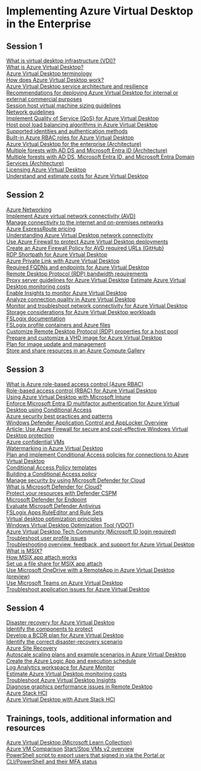 # Implementing Azure Virtual Desktop in the Enterprise

## Session 1
[What is virtual desktop infrastructure (VDI)?](https://azure.microsoft.com/en-us/resources/cloud-computing-dictionary/what-is-virtual-desktop-infrastructure-vdi?WT.mc_id=AZ-MVP-5002880)\
[What is Azure Virtual Desktop?](https://learn.microsoft.com/azure/virtual-desktop/overview?WT.mc_id=AZ-MVP-5002880)\
[Azure Virtual Desktop terminology](https://learn.microsoft.com/en-us/azure/virtual-desktop/terminology)\
[How does Azure Virtual Desktop work?](https://learn.microsoft.com/training/modules/m365-wvd-intro/3-how-windows-virtual-desktop-works/?WT.mc_id=AZ-MVP-5002880)\
[Azure Virtual Desktop service architecture and resilience](https://learn.microsoft.com/azure/virtual-desktop/service-architecture-resilience?WT.mc_id=AZ-MVP-5002880)\
[Recommendations for deploying Azure Virtual Desktop for internal or external commercial purposes](https://learn.microsoft.com/azure/virtual-desktop/organization-internal-external-commercial-purposes-recommendations?WT.mc_id=AZ-MVP-5002880)\
[Session host virtual machine sizing guidelines](https://learn.microsoft.com/windows-server/remote/remote-desktop-services/virtual-machine-recs?WT.mc_id=AZ-MVP-5002880)\
[Network guidelines](https://learn.microsoft.com/en-us/windows-server/remote/remote-desktop-services/network-guidance?WT.mc_id=AZ-MVP-5002880)\
[Implement Quality of Service (QoS) for Azure Virtual Desktop](https://learn.microsoft.com/azure/virtual-desktop/rdp-quality-of-service-qos?WT.mc_id=AZ-MVP-5002880)\
[Host pool load balancing algorithms in Azure Virtual Desktop](https://learn.microsoft.com/azure/virtual-desktop/host-pool-load-balancing?WT.mc_id=AZ-MVP-5002880)\
[Supported identities and authentication methods](https://learn.microsoft.com/azure/virtual-desktop/authentication?WT.mc_id=AZ-MVP-5002880)\
[Built-in Azure RBAC roles for Azure Virtual Desktop](https://learn.microsoft.com/azure/virtual-desktop/rbac?WT.mc_id=AZ-MVP-5002880)\
[Azure Virtual Desktop for the enterprise (Architecture)](https://learn.microsoft.com/azure/architecture/example-scenario/azure-virtual-desktop/azure-virtual-desktop?WT.mc_id=AZ-MVP-5002880)\
[Multiple forests with AD DS and Microsoft Entra ID (Architecture)](https://learn.microsoft.com/azure/architecture/example-scenario/azure-virtual-desktop/multi-forest?WT.mc_id=AZ-MVP-5002880)\
[Multiple forests with AD DS, Microsoft Entra ID, and Microsoft Entra Domain Services (Architecture)](https://learn.microsoft.com/azure/architecture/example-scenario/azure-virtual-desktop/multi-forest-azure-managed?WT.mc_id=AZ-MVP-5002880)\
[Licensing Azure Virtual Desktop](https://learn.microsoft.com/azure/virtual-desktop/licensing?WT.mc_id=AZ-MVP-5002880)\
[Understand and estimate costs for Azure Virtual Desktop](https://learn.microsoft.com/azure/virtual-desktop/understand-estimate-costs?WT.mc_id=AZ-MVP-5002880)

## Session 2
[Azure Networking](https://learn.microsoft.com/azure/virtual-network/virtual-networks-overview?WT.mc_id=AZ-MVP-5002880)\
[Implement Azure virtual network connectivity (AVD)](https://learn.microsoft.com/training/modules/implement-manage-networking-azure-virtual-desktop/?WT.mc_id=AZ-MVP-5002880)\
[Manage connectivity to the internet and on-premises networks](https://learn.microsoft.com/training/modules/implement-manage-networking-azure-virtual-desktop/?WT.mc_id=AZ-MVP-5002880)\
[Azure ExpressRoute pricing](https://azure.microsoft.com/pricing/details/expressroute/?WT.mc_id=AZ-MVP-5002880)\
[Understanding Azure Virtual Desktop network connectivity](https://learn.microsoft.com/en-us/azure/virtual-desktop/network-connectivity?WT.mc_id=AZ-MVP-5002880)\
[Use Azure Firewall to protect Azure Virtual Desktop deployments](https://learn.microsoft.com/azure/firewall/protect-azure-virtual-desktop?WT.mc_id=ES-MVP-5002880)\
[Create an Azure Firewall Policy for AVD required URLs (GitHub)](https://github.com/Azure/RDS-Templates/tree/master/AzureFirewallPolicyForAVD?WT.mc_id=ES-MVP-5002880)\
[RDP Shortpath for Azure Virtual Desktop](https://learn.microsoft.com/azure/virtual-desktop/rdp-shortpath?WT.mc_id=AZ-MVP-5002880)\
[Azure Private Link with Azure Virtual Desktop](https://learn.microsoft.com/azure/virtual-desktop/private-link-overview?WT.mc_id=AZ-MVP-5002880)\
[Required FQDNs and endpoints for Azure Virtual Desktop](https://learn.microsoft.com/azure/virtual-desktop/required-fqdn-endpoint?WT.mc_id=AZ-MVP-5002880)\
[Remote Desktop Protocol (RDP) bandwidth requirements](https://learn.microsoft.com/azure/virtual-desktop/rdp-bandwidth?WT.mc_id=AZ-MVP-5002880)\
[Proxy server guidelines for Azure Virtual Desktop](https://learn.microsoft.com/en-us/azure/virtual-desktop/proxy-server-support)
[Estimate Azure Virtual Desktop monitoring costs](https://learn.microsoft.com/azure/virtual-desktop/insights-costs?WT.mc_id=AZ-MVP-5002880)\
[Enable Insights to monitor Azure Virtual Desktop](https://learn.microsoft.com/en-us/azure/virtual-desktop/insights?WT.mc_id=AZ-MVP-5002880)\
[Analyze connection quality in Azure Virtual Desktop](https://learn.microsoft.com/azure/virtual-desktop/connection-latency?WT.mc_id=AZ-MVP-5002880)\
[Monitor and troubleshoot network connectivity for Azure Virtual Desktop](https://learn.microsoft.com/training/modules/implement-manage-networking-azure-virtual-desktop/?WT.mc_id=AZ-MVP-5002880)\
[Storage considerations for Azure Virtual Desktop workloads](https://learn.microsoft.com/azure/well-architected/azure-virtual-desktop/storage?WT.mc_id=AZ-MVP-5002880)\
[FSLogix documentation](https://learn.microsoft.com/fslogix/?WT.mc_id=AZ-MVP-5002880)\
[FSLogix profile containers and Azure files](https://learn.microsoft.com/azure/virtual-desktop/fslogix-containers-azure-files?WT.mc_id=AZ-MVP-5002880)\
[Customize Remote Desktop Protocol (RDP) properties for a host pool](https://learn.microsoft.com/azure/virtual-desktop/customize-rdp-properties?WT.mc_id=AZ-MVP-5002880)\
[Prepare and customize a VHD image for Azure Virtual Desktop](https://learn.microsoft.com/azure/virtual-desktop/set-up-customize-master-image?WT.mc_id=AZ-MVP-5002880)\
[Plan for image update and management](https://learn.microsoft.com/en-us/training/modules/create-manage-session-host-image/4-plan-for-image-update-management/?WT.mc_id=AZ-MVP-5002880)\
[Store and share resources in an Azure Compute Gallery](https://learn.microsoft.com/azure/virtual-machines/azure-compute-gallery?WT.mc_id=AZ-MVP-5002880)

## Session 3
[What is Azure role-based access control (Azure RBAC)](https://learn.microsoft.com/azure/role-based-access-control/overview?WT.mc_id=ES-MVP-5002880)\
[Role-based access control (RBAC) for Azure Virtual Desktop](https://learn.microsoft.com/azure/virtual-desktop/rbac?WT.mc_id=AZ-MVP-5002880?WT.mc_id=ES-MVP-5002880)\
[Using Azure Virtual Desktop with Microsoft Intune](https://learn.microsoft.com/en-us/training/modules/manage-access/4-use-azure-virtual-desktop-with-intune/?WT.mc_id=AZ-MVP-5002880)\
[Enforce Microsoft Entra ID multifactor authentication for Azure Virtual Desktop using Conditional Access](https://learn.microsoft.com/azure/virtual-desktop/set-up-mfa?WT.mc_id=ES-MVP-5002880)\
[Azure security best practices and patterns](https://learn.microsoft.com/azure/security/fundamentals/best-practices-and-patterns?WT.mc_id=ES-MVP-5002880)\
[Windows Defender Application Control and AppLocker Overview](https://learn.microsoft.com/windows/security/application-security/application-control/windows-defender-application-control/wdac-and-applocker-overview?WT.mc_id=ES-MVP-5002880)\
[Article: Use Azure Firewall for secure and cost-effective Windows Virtual Desktop protection](https://azure.microsoft.com/en-us/blog/use-azure-firewall-for-secure-and-cost-effective-windows-virtual-desktop-protection?WT.mc_id=ES-MVP-5002880)\
[Azure confidential VMs](https://learn.microsoft.com/azure/confidential-computing/confidential-vm-overview?WT.mc_id=AZ-MVP-5002880)\
[Watermarking in Azure Virtual Desktop](https://learn.microsoft.com/azure/virtual-desktop/watermarking?WT.mc_id=AZ-MVP-5002880)\
[Plan and implement Conditional Access policies for connections to Azure Virtual Desktop](https://learn.microsoft.com/training/modules/manage-security/2-plan-implement-conditional-access-policies-for-connections/?WT.mc_id=ES-MVP-5002880)\
[Conditional Access Policy templates](https://learn.microsoft.com/entra/identity/conditional-access/concept-conditional-access-policy-common?WT.mc_id=ES-MVP-5002880)\
[Building a Conditional Access policy](https://learn.microsoft.com/entra/identity/conditional-access/concept-conditional-access-policies?WT.mc_id=ES-MVP-5002880)\
[Manage security by using Microsoft Defender for Cloud](https://learn.microsoft.com/training/modules/manage-security/5-manage-security-by-using-azure-security-center/?WT.mc_id=AZ-MVP-5002880)\
[What is Microsoft Defender for Cloud?](https://learn.microsoft.com/azure/defender-for-cloud/defender-for-cloud-introduction?WT.mc_id=ES-MVP-5002880)\
[Protect your resources with Defender CSPM](https://learn.microsoft.com/azure/defender-for-cloud/tutorial-enable-cspm-plan?WT.mc_id=AZ-MVP-5002880)\
[Microsoft Defender for Endpoint](https://learn.microsoft.com/defender-endpoint/microsoft-defender-endpoint?WT.mc_id=ES-MVP-5002880)\
[Evaluate Microsoft Defender Antivirus](https://learn.microsoft.com/defender-endpoint/evaluate-microsoft-defender-antivirus?WT.mc_id=ES-MVP-5002880)\
[FSLogix Apps RuleEditor and Rule Sets](https://learn.microsoft.com/fslogix/concepts-fslogix-apps-rule-editor-rule-sets?WT.mc_id=AZ-MVP-5002880)\
[Virtual desktop optimization principles](https://learn.microsoft.com/training/modules/configure-user-experience-settings/2-virtual-desktop-optimization-principles/?WT.mc_id=AZ-MVP-5002880)\
[Windows Virtual Desktop Optimization Tool (VDOT)](https://github.com/The-Virtual-Desktop-Team/Virtual-Desktop-Optimization-Tool?WT.mc_id=AZ-MVP-5002880)\
[Azure Virtual Desktop Tech Community (Microsoft ID login required)](https://techcommunity.microsoft.com/t5/azure-virtual-desktop/bd-p/AzureVirtualDesktopForum?WT.mc_id=AZ-MVP-5002880)\
[Troubleshoot user profile issues](https://learn.microsoft.com/training/modules/configure-user-experience-settings/10-troubleshoot-user-profile-issues/?WT.mc_id=AZ-MVP-5002880)\
[Troubleshooting overview, feedback, and support for Azure Virtual Desktop](https://learn.microsoft.com/azure/virtual-desktop/troubleshoot-set-up-overview?WT.mc_id=AZ-MVP-5002880)\
[What is MSIX?](https://learn.microsoft.com/windows/msix/overview?WT.mc_id=AZ-MVP-5002880)\
[How MSIX app attach works](https://learn.microsoft.com/training/modules/install-configure-apps-session-host/3-how-msix-app-attach-works/?WT.mc_id=AZ-MVP-5002880)\
[Set up a file share for MSIX app attach](https://learn.microsoft.com/training/modules/install-configure-apps-session-host/4-setup-file-share-for-msix-app-attach/?WT.mc_id=AZ-MVP-5002880)\
[Use Microsoft OneDrive with a RemoteApp in Azure Virtual Desktop (preview)](https://learn.microsoft.com/azure/virtual-desktop/onedrive-remoteapp?WT.mc_id=AZ-MVP-5002880)\
[Use Microsoft Teams on Azure Virtual Desktop](https://learn.microsoft.com/en-us/azure/virtual-desktop/teams-on-avd?WT.mc_id=AZ-MVP-5002880)\
[Troubleshoot application issues for Azure Virtual Desktop](https://learn.microsoft.com/training/modules/install-configure-apps-session-host/10-troubleshoot-application-issues-user-input-delay/?WT.mc_id=AZ-MVP-5002880)

## Session 4
[Disaster recovery for Azure Virtual Desktop](https://learn.microsoft.com/training/modules/plan-implement-business-continuity-disaster-recovery/2-disaster-recovery-for-azure-virtual-desktop/?WT.mc_id=AZ-MVP-5002880)\
[Identify the components to protect](https://learn.microsoft.com/training/modules/business-continuity-disaster-recovery-azure-virtual-desktop/2-identify-components-to-protect/?WT.mc_id=AZ-MVP-5002880)\
[Develop a BCDR plan for Azure Virtual Desktop](https://learn.microsoft.com/training/modules/business-continuity-disaster-recovery-azure-virtual-desktop/3-develop-bcdr-plan-azure-virtual-desktop?WT.mc_id=AZ-MVP-5002880)\
[Identify the correct disaster-recovery scenario](https://learn.microsoft.com/training/modules/business-continuity-disaster-recovery-azure-virtual-desktop/4-identify-correct-dr-scenario/?WT.mc_id=AZ-MVP-5002880)\
[Azure Site Recovery](https://learn.microsoft.com/azure/site-recovery/site-recovery-overview?WT.mc_id=AZ-MVP-5002880)\
[Autoscale scaling plans and example scenarios in Azure Virtual Desktop](https://learn.microsoft.com/azure/virtual-desktop/autoscale-scenarios?WT.mc_id=AZ-MVP-5002880)\
[Create the Azure Logic App and execution schedule](https://learn.microsoft.com/training/modules/automate-azure-virtual-desktop-management-tasks/5-create-azure-logic-app-execution-schedule/?WT.mc_id=AZ-MVP-5002880)\
[Log Analytics workspace for Azure Monitor](https://learn.microsoft.com/training/modules/monitor-manage-performance-health/3-log-analytics-workspace-for-azure-monitor/?WT.mc_id=AZ-MVP-5002880)\
[Estimate Azure Virtual Desktop monitoring costs](https://learn.microsoft.com/azure/virtual-desktop/insights-costs?WT.mc_id=AZ-MVP-5002880)\
[Troubleshoot Azure Virtual Desktop Insights](https://learn.microsoft.com/azure/virtual-desktop/troubleshoot-insights?WT.mc_id=AZ-MVP-5002880)\
[Diagnose graphics performance issues in Remote Desktop](https://learn.microsoft.com/azure/virtual-desktop/remotefx-graphics-performance-counters?WT.mc_id=AZ-MVP-5002880)\
[Azure Stack HCI](https://azure.microsoft.com/en-us/products/azure-stack/hci?WT.mc_id=AZ-MVP-5002880)\
[Azure Virtual Desktop with Azure Stack HCI](https://learn.microsoft.com/azure/virtual-desktop/azure-stack-hci-overview?WT.mc_id=AZ-MVP-5002880)

## Trainings, tools, additional information and resources
[Azure Virtual Desktop (Microsoft Learn Collection)](https://learn.microsoft.com/en-us/collections/zkmncknn57180w?&sharingId=AZ-MVP-5002880)\
[Azure VM Comparison](https://cloudprice.net/?region=uksouth&currency=EUR)
[Start/Stop VMs v2 overview](https://learn.microsoft.com/azure/azure-functions/start-stop-vms/overview?WT.mc_id=AZ-MVP-5002880)\
[PowerShell script to export users that signed in via the Portal or CLI/PowerShell and their MFA status](https://azuread.github.io/MSIdentityTools/commands/Export-MsIdAzureMfaReport?WT.mc_id=ES-MVP-5002880)